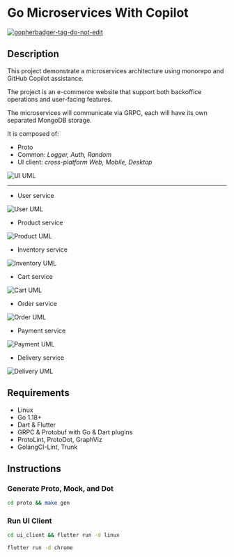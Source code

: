 # Go Microservices With Copilot

<a href='https://github.com/jpoles1/gopherbadger' target='_blank'>![gopherbadger-tag-do-not-edit](https://img.shields.io/badge/Go%20Coverage-0%25-brightgreen.svg?longCache=true&style=flat)</a>

## Description

This project demonstrate a microservices architecture using monorepo and GitHub Copilot assistance.

The project is an e-commerce website that support both backoffice operations and user-facing features.

The microservices will communicate via GRPC, each will have its own separated MongoDB storage.

It is composed of:

- Proto
- Common: _Logger, Auth, Random_
- UI client: _cross-platform Web, Mobile, Desktop_

![UI UML](proto/dot/generated/ui.dot.png?raw=true "UI UML")

---

- User service

![User UML](proto/dot/generated/user.dot.png?raw=true "User UML")

- Product service

![Product UML](proto/dot/generated/product.dot.png?raw=true "Product UML")

- Inventory service

![Inventory UML](proto/dot/generated/inventory.dot.png?raw=true "Inventory UML")

- Cart service

![Cart UML](proto/dot/generated/cart.dot.png?raw=true "Cart UML")

- Order service

![Order UML](proto/dot/generated/order.dot.png?raw=true "Order UML")

- Payment service

![Payment UML](proto/dot/generated/payment.dot.png?raw=true "Payment UML")

- Delivery service

![Delivery UML](proto/dot/generated/delivery.dot.png?raw=true "Delivery UML")

## Requirements

- Linux
- Go 1.18+
- Dart & Flutter
- GRPC & Protobuf with Go & Dart plugins
- ProtoLint, ProtoDot, GraphViz
- GolangCI-Lint, Trunk

## Instructions

### Generate Proto, Mock, and Dot

```bash
cd proto && make gen
```

### Run UI Client

```bash
cd ui_client && flutter run -d linux

flutter run -d chrome
```
